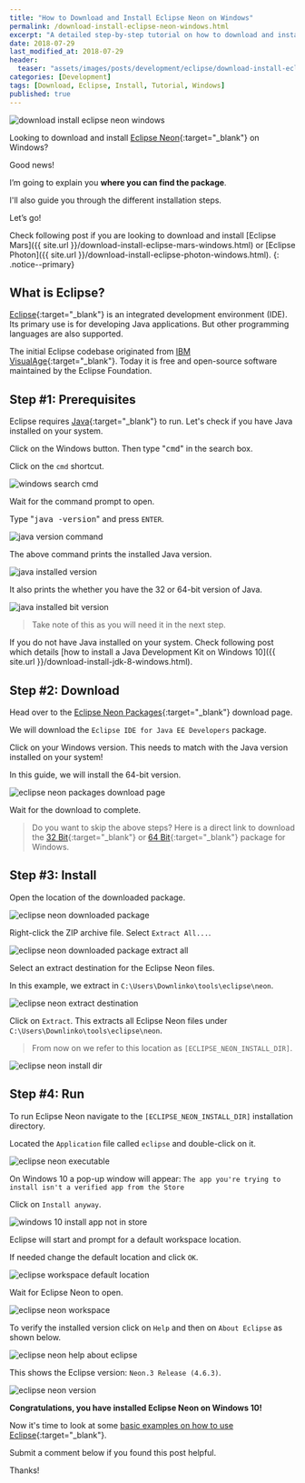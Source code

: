 ```yaml
---
title: "How to Download and Install Eclipse Neon on Windows"
permalink: /download-install-eclipse-neon-windows.html
excerpt: "A detailed step-by-step tutorial on how to download and install Eclipse Neon on Windows 10."
date: 2018-07-29
last_modified_at: 2018-07-29
header:
  teaser: "assets/images/posts/development/eclipse/download-install-eclipse-neon-windows.png"
categories: [Development]
tags: [Download, Eclipse, Install, Tutorial, Windows]
published: true
---
```


<img src="{{ site.url }}/assets/images/posts/development/eclipse/download-install-eclipse-neon-windows.png" alt="download install eclipse neon windows" class="align-right title-image">

Looking to download and install [Eclipse Neon](https://www.eclipse.org/neon/){:target="_blank"} on Windows?

Good news!

I’m going to explain you **where you can find the package**.

I'll also guide you through the different installation steps.

Let’s go!

Check following post if you are looking to download and install [Eclipse Mars]({{ site.url }}/download-install-eclipse-mars-windows.html) or [Eclipse Photon]({{ site.url }}/download-install-eclipse-photon-windows.html).
{: .notice--primary}

## What is Eclipse?

[Eclipse](https://en.wikipedia.org/wiki/Eclipse_(software)){:target="_blank"} is an integrated development environment (IDE). Its primary use is for developing Java applications. But other programming languages are also supported.

The initial Eclipse codebase originated from [IBM VisualAge](https://en.wikipedia.org/wiki/IBM_VisualAge){:target="_blank"}. Today it is free and open-source software maintained by the Eclipse Foundation.

## Step #1: Prerequisites

Eclipse requires [Java](http://www.oracle.com/technetwork/java/javase/downloads/index.html){:target="_blank"} to run. Let's check if you have Java installed on your system.

Click on the Windows button. Then type "<kbd>cmd</kbd>" in the search box.

Click on the `cmd` shortcut.

<img src="{{ site.url }}/assets/images/posts/development/windows-search-cmd.png" alt="windows search cmd">

Wait for the command prompt to open.

Type "<kbd>java -version</kbd>" and press `ENTER`.

<img src="{{ site.url }}/assets/images/posts/development/java-version-command.png" alt="java version command">

The above command prints the installed Java version.

<img src="{{ site.url }}/assets/images/posts/development/java-installed-version.png" alt="java installed version">

It also prints the whether you have the 32 or 64-bit version of Java.

<img src="{{ site.url }}/assets/images/posts/development/java-installed-bit-version.png" alt="java installed bit version">

> Take note of this as you will need it in the next step.

If you do not have Java installed on your system. Check following post which details [how to install a Java Development Kit on Windows 10]({{ site.url }}/download-install-jdk-8-windows.html).

## Step #2: Download

Head over to the [Eclipse Neon Packages](https://www.eclipse.org/downloads/packages/release/neon/3){:target="_blank"} download page.

We will download the `Eclipse IDE for Java EE Developers` package.

Click on your Windows version. This needs to match with the Java version installed on your system!

In this guide, we will install the 64-bit version.

<img src="{{ site.url }}/assets/images/posts/development/eclipse/eclipse-neon-packages-download-page.png" alt="eclipse neon packages download page">

Wait for the download to complete.

> Do you want to skip the above steps? Here is a direct link to download the [32 Bit](http://mirror.csclub.uwaterloo.ca/eclipse/technology/epp/downloads/release/neon/2/eclipse-jee-neon-3-win32.zip){:target="_blank"} or [64 Bit](http://mirror.csclub.uwaterloo.ca/eclipse/technology/epp/downloads/release/neon/2/eclipse-jee-neon-3-win32-x86_64.zip){:target="_blank"} package for Windows.

## Step #3: Install

Open the location of the downloaded package.

<img src="{{ site.url }}/assets/images/posts/development/eclipse/eclipse-neon-downloaded-package.png" alt="eclipse neon downloaded package">

Right-click the ZIP archive file. Select `Extract All...`.

<img src="{{ site.url }}/assets/images/posts/development/eclipse/eclipse-neon-downloaded-package-extract-all.png" alt="eclipse neon downloaded package extract all">

Select an extract destination for the Eclipse Neon files.

In this example, we extract in `C:\Users\Downlinko\tools\eclipse\neon`.

<img src="{{ site.url }}/assets/images/posts/development/eclipse/eclipse-neon-extract-destination.png" alt="eclipse neon extract destination">

Click on `Extract`. This extracts all Eclipse Neon files under `C:\Users\Downlinko\tools\eclipse\neon`.

> From now on we refer to this location as `[ECLIPSE_NEON_INSTALL_DIR]`.

<img src="{{ site.url }}/assets/images/posts/development/eclipse/eclipse-neon-install-dir.png" alt="eclipse neon install dir">

## Step #4: Run

To run Eclipse Neon navigate to the `[ECLIPSE_NEON_INSTALL_DIR]` installation directory.

Located the `Application` file called `eclipse` and double-click on it.

<img src="{{ site.url }}/assets/images/posts/development/eclipse/eclipse-neon-executable.png" alt="eclipse neon executable">

On Windows 10 a pop-up window will appear: `The app you're trying to install isn't a verified app from the Store`

Click on `Install anyway`.

<img src="{{ site.url }}/assets/images/posts/windows-10-install-app-not-in-store.png" alt="windows 10 install app not in store">

Eclipse will start and prompt for a default workspace location.

If needed change the default location and click `OK`.

<img src="{{ site.url }}/assets/images/posts/development/eclipse/eclipse-workspace-default-location.png" alt="eclipse workspace default location">

Wait for Eclipse Neon to open.

<img src="{{ site.url }}/assets/images/posts/development/eclipse/eclipse-neon-workspace.png" alt="eclipse neon workspace">

To verify the installed version click on `Help` and then on `About Eclipse` as shown below.

<img src="{{ site.url }}/assets/images/posts/development/eclipse/eclipse-neon-help-about-eclipse.png" alt="eclipse neon help about eclipse">

This shows the Eclipse version: `Neon.3 Release (4.6.3)`.

<img src="{{ site.url }}/assets/images/posts/development/eclipse/eclipse-neon-version.png" alt="eclipse neon version">

**Congratulations, you have installed Eclipse Neon on Windows 10!**

Now it's time to look at some [basic examples on how to use Eclipse](https://courses.cs.washington.edu/courses/cse143/11wi/eclipse-tutorial/file_organization.shtml){:target="_blank"}.

Submit a comment below if you found this post helpful.

Thanks!
